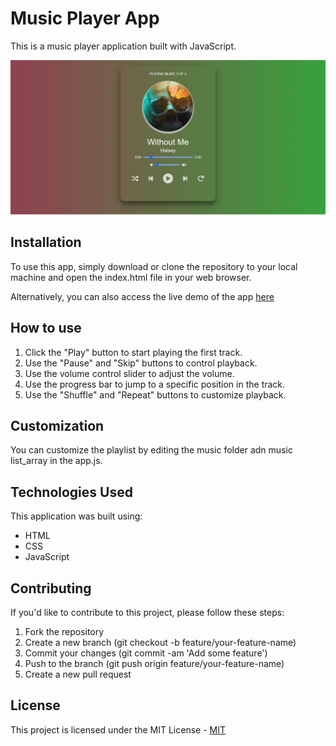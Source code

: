 # Music Player App

This is a music player application built with JavaScript.

![screenshot](./img/screenshot.png)

## Installation

To use this app, simply download or clone the repository to your local machine and open the index.html file in your web browser.

Alternatively, you can also access the live demo of the app [here](https://rm-vanillamusic-player.netlify.app/)

## How to use

1. Click the "Play" button to start playing the first track.
2. Use the "Pause" and "Skip" buttons to control playback.
3. Use the volume control slider to adjust the volume.
4. Use the progress bar to jump to a specific position in the track.
5. Use the "Shuffle" and "Repeat" buttons to customize playback.

## Customization

You can customize the playlist by editing the music folder adn music list_array in the app.js.

## Technologies Used

This application was built using:

- HTML
- CSS
- JavaScript

## Contributing

If you'd like to contribute to this project, please follow these steps:

1. Fork the repository
2. Create a new branch (git checkout -b feature/your-feature-name)
3. Commit your changes (git commit -am 'Add some feature')
4. Push to the branch (git push origin feature/your-feature-name)
5. Create a new pull request

## License

This project is licensed under the MIT License - [MIT](https://choosealicense.com/licenses/mit/)
